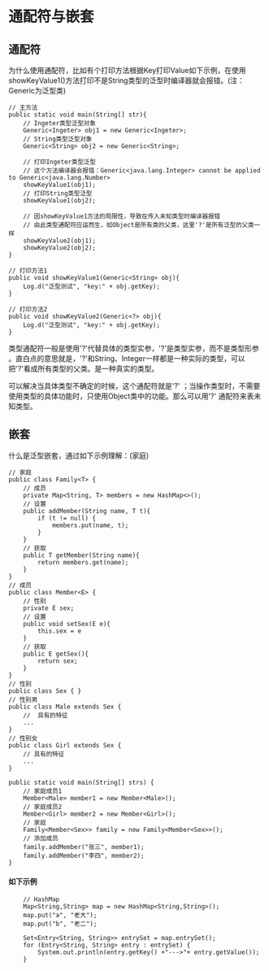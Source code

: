 # 通配符与嵌套
## 通配符
为什么使用通配符，比如有个打印方法根据Key打印Value如下示例，在使用showKeyValue1()方法打印不是String类型的泛型时编译器就会报错。(注：Generic为泛型类)

```
// 主方法
public static void main(String[] str){
    // Ingeter类型泛型对象
    Generic<Ingeter> obj1 = new Generic<Ingeter>;
    // String类型泛型对象
    Generic<String> obj2 = new Generic<String>;
    
    // 打印Ingeter类型泛型
    // 这个方法编译器会报错：Generic<java.lang.Integer> cannot be applied to Generic<java.lang.Number>
    showKeyValue1(obj1);
    // 打印String类型泛型
    showKeyValue1(obj2);
    
    // 因showKeyValue1方法的局限性，导致在传入未知类型时编译器报错
    // 由此类型通配符应运而生，如Object是所有类的父类，这里'?'是所有泛型的父类一样
    showKeyValue2(obj1);
    showKeyValue2(obj2);
}

// 打印方法1
public void showKeyValue1(Generic<String> obj){
    Log.d("泛型测试", "key:" + obj.getKey);
}

// 打印方法2
public void showKeyValue2(Generic<?> obj){
    Log.d("泛型测试", "key:" + obj.getKey);
}

```
类型通配符一般是使用'?'代替具体的类型实参，'?'是类型实参，而不是类型形参 。直白点的意思就是，'?'和String、Integer一样都是一种实际的类型，可以把'?'看成所有类型的父类。是一种真实的类型。

可以解决当具体类型不确定的时候，这个通配符就是'?' ；当操作类型时，不需要使用类型的具体功能时，只使用Object类中的功能。那么可以用'?' 通配符来表未知类型。

## 嵌套
什么是泛型嵌套，通过如下示例理解：(家庭)

```
// 家庭
public class Family<T> {
    // 成员
    private Map<String, T> members = new HashMap<>();
    // 设置
    public addMember(String name, T t){
        if (t != null) {
            members.put(name, t);
        }
    }
    // 获取
    public T getMember(String name){
        return members.get(name);
    }
}
// 成员
public class Member<E> {
    // 性别
    private E sex;
    // 设置
    public void setSex(E e){
        this.sex = e
    }
    // 获取
    public E getSex(){
        return sex;
    }
}
// 性别
public class Sex { }
// 性别男
public class Male extends Sex {
    //  具有的特征
    ...
}
// 性别女
public class Girl extends Sex {
    // 具有的特征
    ...
}

public static void main(String[] strs) {
    // 家庭成员1
    Member<Male> member1 = new Member<Male>();
    // 家庭成员2
    Member<Girl> member2 = new Member<Girl>();
    // 家庭
    Family<Member<Sex>> family = new Family<Member<Sex>>();
    // 添加成员
    family.addMember("张三", member1);
    family.addMember("李四", member2);
}

```
#### 如下示例
```
    // HashMap
    Map<String,String> map = new HashMap<String,String>();
    map.put("a", "老大");
    map.put("b", "老二");
        
    Set<Entry<String, String>> entrySet = map.entrySet();
    for (Entry<String, String> entry : entrySet) {
        System.out.println(entry.getKey() +"--->"+ entry.getValue());
    }
```
